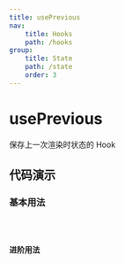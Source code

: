 ```yaml
---
title: usePrevious
nav:
    title: Hooks
    path: /hooks
group:
    title: State
    path: /state
    order: 3
---
```


# usePrevious

保存上一次渲染时状态的 Hook

## 代码演示

### 基本用法

<code src="./demos/demo1.tsx"/>

### 进阶用法

<code src="./demos/demo2.tsx">
